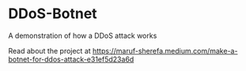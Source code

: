 # DDoS-Botnet
A demonstration of how a DDoS attack works

Read about the project at 
<a>https://maruf-sherefa.medium.com/make-a-botnet-for-ddos-attack-e31ef5d23a6d</a>
